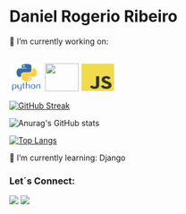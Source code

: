 # Daniel Rogerio Ribeiro


🔭 I’m currently working on:
<div style="display: inline_block"><br>
    <img height="50" width="60"  src="https://github.com/devicons/devicon/blob/master/icons/python/python-original-wordmark.svg" />
    <img height="50" width="60"  src="https://upload.wikimedia.org/wikipedia/commons/thumb/1/1d/PyCharm_Icon.svg/512px-PyCharm_Icon.svg.png" />
    <img height="50" width="60"  src="https://github.com/devicons/devicon/blob/master/icons/javascript/javascript-original.svg" />    
</div>


[![GitHub Streak](https://github-readme-streak-stats.herokuapp.com/?user=danielrogerioribeiro)](https://git.io/streak-stats)

![Anurag's GitHub stats](https://github-readme-stats.vercel.app/api?username=danielrogerioribeiro&show_icons=true&theme=tokyonight)

[![Top Langs](https://github-readme-stats.vercel.app/api/top-langs/?username=danielrogerioribeiro&show_icons=true&theme=tokyonight)](https://github.com/anuraghazra/github-readme-stats)
    

 
 🌱 I’m currently learning: Django
 
    
    
    
<h3 align="left">Let´s Connect:</h3>
<p align="left">
<a href="https://www.linkedin.com/in/danielrogerioribeiro/" target="blank"><img src="https://img.shields.io/badge/-LinkedIn-%230077B5?style=for-the-badge&logo=linkedin&logoColor=white"></a>
<a href="https://discord.com/channels/@Daniel Ribeiro#7092" rarget="blank"><img src="https://img.shields.io/badge/Discord-5865F2?style=for-the-badge&logo=discord&logoColor=white"></a>


























<!--
**DanielRogerioRibeiro/DanielRogerioRibeiro** is a ✨ _special_ ✨ repository because its `README.md` (this file) appears on your GitHub profile.

Here are some ideas to get you started:
<div style="display: inline_block"><br>
      <img height="80" width="90"  src="https://github.com/devicons/devicon/blob/master/icons/django/django-plain-wordmark.svg" />
 </div>
- 🔭 I’m currently working on ...
- 🌱 I’m currently learning ...
- 👯 I’m looking to collaborate on ...
- 🤔 I’m looking for help with ...
- 💬 Ask me about ...
- 📫 How to reach me: ...
- 😄 Pronouns: ...
- ⚡ Fun fact: ...
[![GitHub Streak](https://github-readme-streak-stats.herokuapp.com/?user=danielrogerioribeiro)](https://git.io/streak-stats)

temas
dark, radical, merko, gruvbox, tokyonight, onedark, cobalt, synthwave, highcontrast, dracula).
-->

